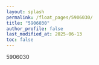 ```yaml
---
layout: splash
permalink: /float_pages/5906030/
title: "5906030"
author_profile: false
last_modified_at: 2025-06-13
toc: false
---
```

 
5906030
